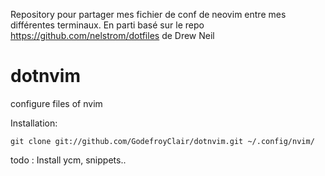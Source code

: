 
Repository pour partager mes fichier de conf de neovim entre mes différentes terminaux.
En parti basé sur le repo https://github.com/nelstrom/dotfiles de Drew Neil

# dotnvim
configure files of nvim


Installation:

    git clone git://github.com/GodefroyClair/dotnvim.git ~/.config/nvim/


todo : 
Install ycm, snippets..
